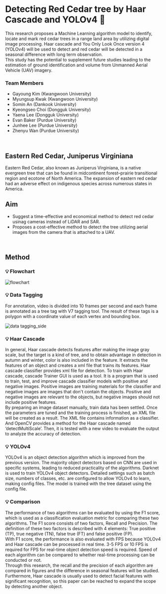 # Detecting Red Cedar tree by Haar Cascade and YOLOv4 🎄

This research proposes a Machine Learning algorithm model to identify, locate and mark red cedar trees in a range land area by utilizing digital image processing. Haar cascade and You Only Look Once version 4 (YOLOv4) will be used to detect and red cedar will be detected in a seasonal difference with long term observation.  
This study has the potential to supplement future studies leading to the estimation of ground identification and volume from Unmanned Aerial Vehicle (UAV) imagery.
</br>
### Team Members
- Gayoung Kim (Kwangwoon University)
- Myungsup Kwak (Kwangwoon University)
- Somin An (Dankook University)
- Kyeongseo Choi (Dongguk University)
- Yaena Lee (Dongguk University)
- Evan Baker (Purdue University)
- Junhee Lee (Purdue University)
- Zhenyu Wan (Purdue University)
</br>

## Eastern Red Cedar, Juniperus Virginiana
Eastern Red Cedar, also known as Juniperus Virginiana, is a native evergreen tree that can be found in midcontinent forest–prairie transitional region and ecotone of North America. The expansion of eastern red cedar had an adverse effect on indigenous species across numerous states in America.
</br>

## Aim 
- Suggest a time-effective and economical method to detect red cedar usinag cameras instead of LiDAR and SAR. 
- Proposes a cost-effective method to detect the tree utilizing aerial images from the camera that is attached to a UAV. 
</br>

## Method
### 💡 Flowchart
![flowchart](https://user-images.githubusercontent.com/38778937/144263024-e2d19044-07fd-43b2-a485-e69223fe4d3e.png)

### 💡 Data Tagging
For annotation, video is divided into 10 frames per second and each frame is annotated as a tree tag with V7 tagging tool. The result of these tags is a polygon with a coordinate value of each vertex and bounding box.  

![data tagging_side](https://user-images.githubusercontent.com/38778937/144276628-07991c13-c5db-4549-9b57-ece8a90506f8.jpg)



### 💡 Haar Cascade
In general, Haar cascade detects features after making the image gray scale, but the target is a kind of tree, and to obtain advantage in detection in autumn and winter, color is also included in the feature. It extracts the features of an object and creates a xml file that trains its features. Haar cascade classifier provides xml file for detection. To train with Haar cascade, cascade Trainer GUI is used as a tool. It is a program that is used to train, test, and improve cascade classifier models with positive and negative images. Positive images are training materials for the classifier and negative images are images that don't contain the objects. Positive and negative images are relevant to the objects, but negative images should not include positive features.  
By preparing an image dataset manually, train data has been settled. Once the parameters are tuned and the training process is finished, an XML file will be created as a result. The XML file contains information as a classifier. And OpenCV provides a method for the Haar cascade named ‘detectMultiScale’. Then, it is tested with a new video to evaluate the output to analyze the accuracy of detection.

### 💡 YOLOv4
YOLOv4 is an object detection algorithm which is improved from the previous version. The majority object detectors based on CNN are used in specific systems, leading to reduced practicality of the algorithms. Darknet is used to train YOLOv4 object detectors. Detailed settings such as batch size, numbers of classes, etc. are configured to allow YOLOv4 to learn, making config files. The model is trained with the tree dataset using the config file. 

### 💡 Comparison 
The performance of two algorithms can be evaluated by using the F1 score, which is used as a classification evaluation metric for comparing these two algorithms. The F1 score consists of two factors, Recall and Precision. The definition of these two factors is described with 4 elements: True positive (TP), true negative (TN), false true (FT) and false positive (FP).  
With F1 score, the performance is also evaluated with FPS because YOLOv4 and Haar cascade can be processed in real time. 3-5 FPS or 10 FPS is required for FPS for real-time object detection speed is required. Speed of each algorithm can be compared to whether real-time processing can be conducted or not.  
Through this research, the recall and the precision of each algorithm are compared in figures and the difference in seasonal features will be studied. Furthermore, Haar cascade is usually used to detect facial features with significant recognition, so this paper can be reached to expand the scope by detecting another object.


